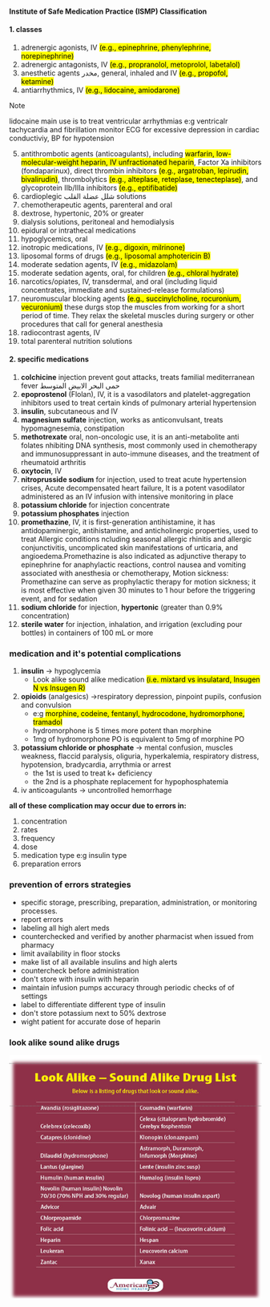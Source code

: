 #### Institute of Safe Medication Practice (ISMP) Classification

#### 1. classes

1. adrenergic agonists, IV <mark>(e.g., epinephrine, phenylephrine, norepinephrine)</mark>
2. adrenergic antagonists, IV <mark>(e.g., propranolol, metoprolol, labetalol)</mark>
3. anesthetic agents مخدر, general, inhaled and IV <mark>(e.g., propofol, ketamine)</mark>
4. antiarrhythmics, IV <mark>(e.g., lidocaine, amiodarone)</mark>
> [!NOTE]
> lidocaine main use is to treat ventricular arrhythmias e:g ventricalr tachycardia and fibrillation
> monitor ECG for excessive depression in cardiac conductiviy, BP for hypotension
5. antithrombotic agents (anticoagulants), including <mark>warfarin, low-molecular-weight heparin, IV unfractionated heparin</mark>, Factor Xa inhibitors </mark>(fondaparinux)</mark>, direct thrombin inhibitors <mark>(e.g., argatroban, lepirudin, bivalirudin)</mark>, thrombolytics <mark>(e.g., alteplase, reteplase, tenecteplase)</mark>, and glycoprotein IIb/IIIa inhibitors <mark>(e.g., eptifibatide)</mark>
6. cardioplegic شلل عضلة القلب solutions 
7. chemotherapeutic agents, parenteral and oral
8. dextrose, hypertonic, 20% or greater
9. dialysis solutions, peritoneal and hemodialysis
10. epidural or intrathecal medications
11. hypoglycemics, oral
12. inotropic medications, IV <mark>(e.g., digoxin, milrinone)</mark>
13. liposomal forms of drugs <mark>(e.g., liposomal amphotericin B)</mark>
14. moderate sedation agents, IV <mark>(e.g., midazolam)</mark>
15. moderate sedation agents, oral, for children <mark>(e.g., chloral hydrate)</mark>
16. narcotics/opiates, IV, transdermal, and oral (including liquid concentrates, immediate and sustained-release formulations)
17. neuromuscular blocking agents <mark>(e.g., succinylcholine, rocuronium, vecuronium)</mark> these durgs stop the muscles from working for a short period of time. They relax the skeletal muscles during surgery or other procedures that call for general anesthesia
18. radiocontrast agents, IV
19. total parenteral nutrition solutions

#### 2. specific medications

1. **colchicine** injection prevent gout attacks, treats familial mediterranean fever حمى البحر الابيض المتوسط 
2. **epoprostenol** (Flolan), IV, it is a vasodilators and platelet-aggregation inhibitors used to treat certain kinds of pulmonary arterial hypertension
3. **insulin**, subcutaneous and IV
4. **magnesium sulfate** injection, works as anticonvulsant, treats hypomagnesemia, constipation
5. **methotrexate** oral, non-oncologic use, it is an anti-metabolite anti folates nhibiting DNA synthesis, most commonly used in chemotherapy and immunosuppressant in auto-immune diseases, and the treatment of rheumatoid arthritis
6. **oxytocin**, IV
7. **nitroprusside sodium** for injection, used to treat acute hypertension crises, Acute decompensated heart failure, It is a potent vasodilator administered as an IV infusion with intensive monitoring in place
8. **potassium chloride** for injection concentrate
9. **potassium phosphates** injection
10. **promethazine**, IV, it is first-generation antihistamine, it has antidopaminergic, antihistamine, and anticholinergic properties, used to treat Allergic conditions ncluding seasonal allergic rhinitis and allergic conjunctivitis, uncomplicated skin manifestations of urticaria, and angioedema.Promethazine is also indicated as adjunctive therapy to epinephrine for anaphylactic reactions, control nausea and vomiting associated with anesthesia or chemotherapy, Motion sickness: Promethazine can serve as prophylactic therapy for motion sickness; it is most effective when given 30 minutes to 1 hour before the triggering event, and for sedation
11. **sodium chloride** for injection, **hypertonic** (greater than 0.9% concentration)
12. **sterile water** for injection, inhalation, and irrigation (excluding pour bottles) in containers of 100 mL or more

### medication and it's potential complications

1. **insulin** -> hypoglycemia
	 - Look alike sound alike medication <mark>​(i.e. mixtard vs insulatard, Insugen N vs Insugen R)​</mark>
2. **opioids** (analgesics) ->respiratory depression, pinpoint pupils, confusion and convulsion
	- e:g <mark>morphine, codeine, fentanyl, hydrocodone, hydromorphone, tramadol</mark>
	- hydromorphone is 5 times more potent than morphine
	- 1mg of hydromorphone PO is equivalent to 5mg of morphine PO
3.  **potassium chloride or phosphate** -> mental confusion, muscles weakness, flaccid paralysis, oliguria, hyperkalemia, respiratory distress, hypotension, bradycardia, arrythmia or arrest
	- the 1st is used to treat k+ deficiency
	- the 2nd is a phosphate replacement for hypophosphatemia
4. iv anticoagulants -> uncontrolled hemorrhage

**all of these complication may occur due to errors in:**
1. concentration
2. rates 
3. frequency
4. dose
5. medication type e:g insulin type
6. preparation errors


### prevention of errors strategies

- specific storage, prescribing, preparation, administration, or monitoring processes.
- report errors
- labeling all high alert meds
- counterchecked and verified by another pharmacist when issued from pharmacy
- limit availability in floor stocks
- make list of all available insulins and high alerts
- countercheck before administration
- don't store with insulin with heparin
- maintain infusion pumps accuracy through periodic checks of of settings
- label to differentiate different type of insulin
- don't store potassium next to 50% dextrose
- wight patient for accurate dose of heparin

### look alike sound alike drugs
![photo](./highalert.png)